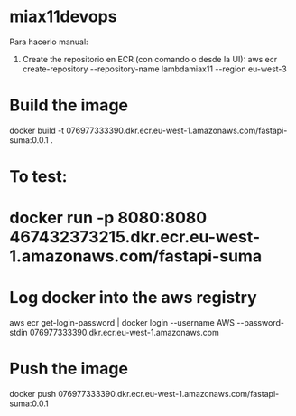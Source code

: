 # miax11devops



Para hacerlo manual:

1. Create the repositorio en ECR (con comando o desde la UI):
aws ecr create-repository --repository-name lambdamiax11  --region eu-west-3

# Build the image
docker build -t 076977333390.dkr.ecr.eu-west-1.amazonaws.com/fastapi-suma:0.0.1 .

# To test:
# docker run  -p 8080:8080 467432373215.dkr.ecr.eu-west-1.amazonaws.com/fastapi-suma

# Log docker into the aws registry
aws ecr get-login-password | docker login --username AWS --password-stdin 076977333390.dkr.ecr.eu-west-1.amazonaws.com

# Push the image
docker push 076977333390.dkr.ecr.eu-west-1.amazonaws.com/fastapi-suma:0.0.1


